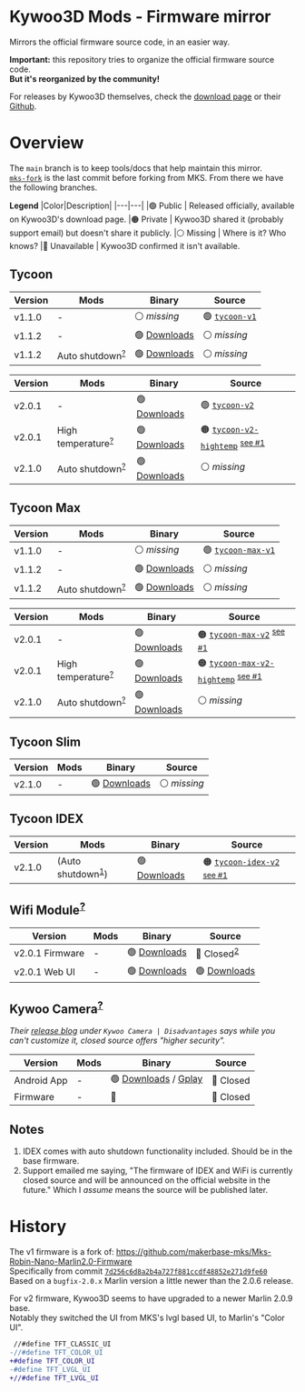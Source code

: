# Kywoo3D Mods - Firmware mirror

Mirrors the official firmware source code, in an easier way.

**Important:** this repository tries to organize the official firmware source code.<br>
**But it's reorganized by the community!**

For releases by Kywoo3D themselves, check the [download page](https://www.kywoo3d.com/pages/kywoo-3d-printer-download-page) or their [Github](https://github.com/Kywoo3D).

# Overview

The `main` branch is to keep tools/docs that help maintain this mirror.<br>
[`mks-fork`](https://github.com/Kywoo3D-Mods/firmware-mirror/tree/mks-fork) is the last commit before forking from MKS. From there we have the following branches.

**Legend**
|Color|Description|
|---|---|
|🟢 Public | Released officially, available on Kywoo3D's download page.
|🟠 Private | Kywoo3D shared it (probably support email) but doesn't share it publicly.
|⚪ Missing | Where is it? Who knows?
|🔴 Unavailable | Kywoo3D confirmed it isn't available.

## Tycoon

|Version|Mods|Binary|Source|
|---|---|---|---|
|v1.1.0 | - | ⚪ _missing_ | 🟢 [`tycoon-v1`][tycoon-v1-source]
|v1.1.2 | - | 🟢 [Downloads][tycoon-dl] | ⚪ _missing_
|v1.1.2 | Auto shutdown<sup>[?][as-mod]</sup> | 🟢 [Downloads][tycoon-dl] | ⚪ _missing_

|Version|Mods|Binary|Source|
|---|---|---|---|
|v2.0.1 | - | 🟢 [Downloads][tycoon-dl] | 🟢 [`tycoon-v2`][tycoon-v2-source]
|v2.0.1 | High temperature<sup>[?][ht-mod]</sup> | 🟢 [Downloads][tycoon-dl] | 🟠 [`tycoon-v2-hightemp`][tycoon-v2-hightemp-source] <sup>[see #1][email-1]</sup>
|v2.1.0 | Auto shutdown<sup>[?][as-mod]</sup> | 🟢 [Downloads][tycoon-dl] | ⚪ _missing_

## Tycoon Max

|Version|Mods|Binary|Source|
|---|---|---|---|
|v1.1.0 | - | ⚪ _missing_ | 🟢 [`tycoon-max-v1`][tycoon-max-v1-source]
|v1.1.2 | - | 🟢 [Downloads][tycoon-max-dl] | ⚪ _missing_
|v1.1.2 | Auto shutdown<sup>[?][as-mod]</sup> | 🟢 [Downloads][tycoon-max-dl] | ⚪ _missing_

|Version|Mods|Binary|Source|
|---|---|---|---|
|v2.0.1 | - | 🟢 [Downloads][tycoon-max-dl] | 🟠 [`tycoon-max-v2`][tycoon-max-v2-source] <sup>[see #1][email-1]</sup>
|v2.0.1 | High temperature<sup>[?][ht-mod]</sup> | 🟢 [Downloads][tycoon-max-dl] | 🟠 [`tycoon-max-v2-hightemp`][tycoon-max-v2-hightemp-source] <sup>[see #1][email-1]</sup>
|v2.1.0 | Auto shutdown<sup>[?][as-mod]</sup> | 🟢 [Downloads][tycoon-max-dl] | ⚪ _missing_

## Tycoon Slim

|Version|Mods|Binary|Source|
|---|---|---|---|
|v2.1.0 | - | 🟢 [Downloads][tycoon-slim-dl] | ⚪ _missing_

## Tycoon IDEX

|Version|Mods|Binary|Source|
|---|---|---|---|
|v2.1.0 | (Auto shutdown<sup>[1](#notes)</sup>) | 🟢 [Downloads][tycoon-idex-dl] | 🟠 [`tycoon-idex-v2`][tycoon-idex-v2-source] <sup>[see #1][email-1]</sup>

## Wifi Module<sup>[?][wifi-mod]</sup>

|Version|Mods|Binary|Source|
|---|---|---|---|
|v2.0.1 Firmware | - | 🟢 [Downloads][wifi-dl] | 🔴 Closed<sup>[2](#notes)</sup>
|v2.0.1 Web UI | - | 🟢 [Downloads][wifi-dl] | 🟢 [Downloads][wifi-dl]

## Kywoo Camera<sup>[?][kw-cam]</sup>

_Their [release blog](https://www.kywoo3d.com/blogs/3d-printer-news/kywoo-camera-3d-printer-remote-control-and-monitoring) under `Kywoo Camera | Disadvantages` says while you can't customize it, closed source offers "higher security"._

|Version|Mods|Binary|Source|
|---|---|---|---|
|Android App | - | 🟢 [Downloads](https://www.kywoo3d.com/pages/accessories-manual-guideboook-instruction-download) / [Gplay](https://play.google.com/store/apps/details?id=kywoo.printer.client) | 🔴 Closed
|Firmware | - | 🔴 | 🔴 Closed

## Notes

1. IDEX comes with auto shutdown functionality included. Should be in the base firmware.
2. Support emailed me saying, "The firmware of IDEX and WiFi is currently closed source and will be announced on the official website in the future." Which I _assume_ means the source will be published later.

# History

The v1 firmware is a fork of: https://github.com/makerbase-mks/Mks-Robin-Nano-Marlin2.0-Firmware<br>
Specifically from commit [`7d256c6d8a2b4a727f881ccdf48852e271d9fe60`](https://github.com/makerbase-mks/Mks-Robin-Nano-Marlin2.0-Firmware/commit/7d256c6d8a2b4a727f881ccdf48852e271d9fe60)<br>
Based on a `bugfix-2.0.x` Marlin version a little newer than the 2.0.6 release.

For v2 firmware, Kywoo3D seems to have upgraded to a newer Marlin 2.0.9 base.<br>
Notably they switched the UI from MKS's lvgl based UI, to Marlin's "Color UI".

```diff
 //#define TFT_CLASSIC_UI
-//#define TFT_COLOR_UI
+#define TFT_COLOR_UI
-#define TFT_LVGL_UI
+//#define TFT_LVGL_UI
```

[ht-mod]: https://www.kywoo3d.com/collections/accessories/products/300-high-temperature-printing-kit "High temperature kit"
[as-mod]: https://www.kywoo3d.com/products/buy-kywoo-3d-auto-shut-off-modular-for-3d-printers "Auto shutdown mod"
[wifi-mod]: https://www.kywoo3d.com/products/wifi-module "Wifi module"
[kw-cam]: https://www.kywoo3d.com/products/kywoo-camera-3d-printer-remote-control-monitoring "Kywoo Camera"
[tycoon-dl]: https://www.kywoo3d.com/pages/tycoon-firmware-and-manual-download "Tycoon downloads"
[tycoon-max-dl]: https://www.kywoo3d.com/pages/tycoon-max-manual-and-firmware-download "Tycoon Max downloads"
[tycoon-slim-dl]: https://www.kywoo3d.com/pages/tycoon-slim-firmware-and-manual-download "Tycoon Slim downloads"
[tycoon-idex-dl]: https://www.kywoo3d.com/pages/tycoon-idex-firmware-and-manual-download "Tycoon IDEX downloads"
[wifi-dl]: https://www.kywoo3d.com/pages/wifi-driver-instruction-download "Wifi downloads"
[tycoon-v1-source]: https://github.com/Kywoo3D-Mods/firmware-mirror/tree/tycoon-v1 "tycoon-v1 source"
[tycoon-v2-source]: https://github.com/Kywoo3D-Mods/firmware-mirror/tree/tycoon-v2 "tycoon-v2 source"
[tycoon-v2-hightemp-source]: https://github.com/Kywoo3D-Mods/firmware-mirror/tree/tycoon-v2-hightemp "tycoon-v2-hightemp source"
[tycoon-max-v1-source]: https://github.com/Kywoo3D-Mods/firmware-mirror/tree/tycoon-max-v1 "tycoon-max-v1 source"
[tycoon-max-v2-source]: https://github.com/Kywoo3D-Mods/firmware-mirror/tree/tycoon-max-v2-hightemp "tycoon-max-v2-hightemp source"
[tycoon-max-v2-hightemp-source]: https://github.com/Kywoo3D-Mods/firmware-mirror/tree/tycoon-max-v2 "tycoon-max-v2 source"
[tycoon-idex-v2-source]: https://github.com/Kywoo3D-Mods/firmware-mirror/tree/tycoon-idex-v2 "tycoon-idex-v2 source"
[email-1]: https://github.com/Kywoo3D-Mods/firmware-mirror/issues/1 "Emailed source #1"
